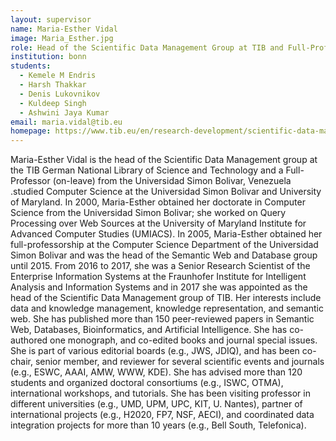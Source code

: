 ```yaml
---
layout: supervisor
name: Maria-Esther Vidal
image: Maria_Esther.jpg
role: Head of the Scientific Data Management Group at TIB and Full-Professor (on-leave) Uni Simon Bolivar
institution: bonn
students:
  - Kemele M Endris
  - Harsh Thakkar
  - Denis Lukovnikov
  - Kuldeep Singh
  - Ashwini Jaya Kumar
email: maria.vidal@tib.eu
homepage: https://www.tib.eu/en/research-development/scientific-data-management/
---
```

Maria-Esther Vidal is the head of the Scientific Data Management group at the TIB German National Library of Science and Technology and a Full-Professor (on-leave) from the Universidad Simon Bolivar, Venezuela .studied Computer Science at the Universidad Simon Bolivar and University of Maryland. In 2000, Maria-Esther obtained her doctorate in Computer Science from the Universidad Simon Bolivar; she worked on Query Processing over Web Sources at the University of Maryland Institute for Advanced Computer Studies (UMIACS). In 2005, Maria-Esther obtained her full-professorship at the Computer Science Department of the Universidad Simon Bolivar and was the head of the Semantic Web and Database group until 2015. From 2016 to 2017, she was a Senior Research Scientist of the Enterprise Information Systems at the Fraunhofer Institute for Intelligent Analysis and Information Systems and in 2017 she was appointed as the head of the Scientific Data Management group of TIB. 
Her interests include data and knowledge management, knowledge representation, and semantic web.  She has published more than 150 peer-reviewed papers in Semantic Web, Databases, Bioinformatics, and Artificial Intelligence. She has co-authored one monograph, and co-edited books and journal special issues.  She is part of various editorial boards (e.g., JWS, JDIQ), and has been co-chair, senior member, and reviewer for several scientific events and journals (e.g., ESWC, AAAI, AMW, WWW, KDE). She has advised more than 120 students and organized doctoral consortiums (e.g., ISWC, OTMA), international workshops, and tutorials. She has been visiting professor in different universities (e.g., UMD, UPM, UPC, KIT, U. Nantes), partner of international projects (e.g., H2020, FP7, NSF, AECI), and coordinated data integration projects for more than 10 years (e.g., Bell South, Telefonica).
